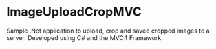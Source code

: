 ImageUploadCropMVC
==================

Sample .Net application to upload, crop and saved cropped images to a server. Developed using C# and the MVC4 Framework.

